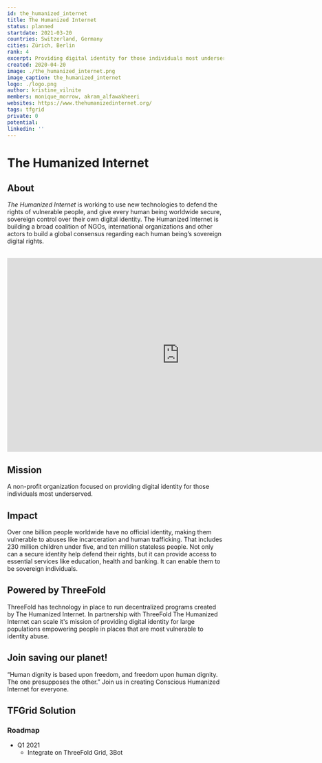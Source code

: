 ```yaml
---
id: the_humanized_internet
title: The Humanized Internet
status: planned
startdate: 2021-03-20
countries: Switzerland, Germany
cities: Zürich, Berlin
rank: 4
excerpt: Providing digital identity for those individuals most underserved.
created: 2020-04-20
image: ./the_humanized_internet.png
image_caption: the_humanized_internet
logo: ./logo.png
author: kristine_vilnite
members: monique_morrow, akram_alfawakheeri
websites: https://www.thehumanizedinternet.org/
tags: tfgrid
private: 0
potential:
linkedin: ''
---
```


# The Humanized Internet

## About

*The Humanized Internet* is working to use new technologies to defend the rights of vulnerable people, and give every human being worldwide secure, sovereign control over their own digital identity. The Humanized Internet is building a broad coalition of NGOs, international organizations and other actors to build a global consensus regarding each human being’s sovereign digital rights.

<BR>

<iframe src="https://player.vimeo.com/video/442276485" width="800" height="450" frameborder="0" allow="autoplay; fullscreen" allowfullscreen></iframe>

<BR>

## Mission

A non-profit organization focused on providing digital identity for those individuals most underserved.

## Impact

Over one billion people worldwide have no official identity, making them vulnerable to abuses like incarceration and human trafficking. That includes 230 million children under five, and ten million stateless people. Not only can a secure identity help defend their rights, but it can provide access to essential services like education, health and banking. It can enable them to be sovereign individuals.

## Powered by ThreeFold

ThreeFold has technology in place to run decentralized programs created by The Humanized Internet. In partnership with ThreeFold The Humanized Internet can scale it's mission of providing digital identity for large populations empowering people in places that are most vulnerable to identity abuse.

## Join saving our planet!
 
“Human dignity is based upon freedom, and freedom upon human dignity. The one presupposes the other.” Join us in creating Conscious Humanized Internet for everyone.

## TFGrid Solution

### Roadmap

- Q1 2021
  - Integrate on ThreeFold Grid, 3Bot
